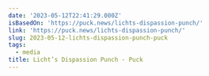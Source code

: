 ```yaml
---
date: '2023-05-12T22:41:29.000Z'
isBasedOn: 'https://puck.news/lichts-dispassion-punch/'
link: 'https://puck.news/lichts-dispassion-punch/'
slug: 2023-05-12-lichts-dispassion-punch-puck
tags:
  - media
title: Licht’s Dispassion Punch - Puck
---
```


